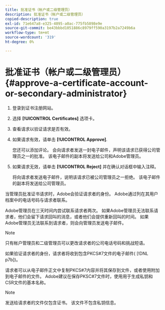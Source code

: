 ```yaml
---
title: 批准证书（帐户或二级管理员）
description: 批准证书（帐户或二级管理员）
copied-description: true
exl-id: 71e647a8-e325-4095-a0ac-775fb5898e9e
source-git-commit: be43bbbd1051886c8979ff590a3197b2a7249b6a
workflow-type: tm+mt
source-wordcount: '319'
ht-degree: 0%

---
```


# 批准证书（帐户或二级管理员）{#approve-a-certificate-account-or-secondary-administrator}

1. 登录到证书注册网站。
1. 选择 **[!UICONTROL Certificates]** 选项卡。
1. 查看请求以验证请求是否有效。
1. 如果请求有效，请单击 **[!UICONTROL Approve]**.

   您还可以添加评论。 会向请求者发送一封电子邮件，声明该请求已获得公司管理员之一的批准。 该电子邮件的副本将发送给公司和Adobe管理员。

1. 如果请求无效，请单击 **[!UICONTROL Reject]** 并在确认对话框中输入注释。

   将向请求者发送电子邮件，说明该请求已被公司管理员之一拒绝。 该电子邮件的副本将发送给公司管理员。

当管理员批准证书请求时，Adobe会验证请求者的身份。 Adobe通过列在其用户档案中的电话号码与请求者联系。

Adobe管理员在三天时间内尝试联系请求者两次。 如果Adobe管理员无法联系请求者，他们会留下请求回叫的消息，或者他们会提供重新回叫的时间。 如果Adobe管理员无法联系到请求者，则会向管理员发送电子邮件。

>[!NOTE]
>
>只有帐户管理员和二级管理员可以更改请求者的公司电话号码和挑战短语。

如果验证请求者的身份，请求者将收到包含PKCS#7文件的电子邮件( [!DNL p7b])。

请求者可以从电子邮件正文中复制PKCS#7内容并将其保存到文件，或者使用附加到电子邮件的文件。 Adobe建议在保存PKSC#7文件时，使用用于生成私钥和CSR文件的基本名称。

>[!NOTE]
>
>发送给请求者的文件仅包含证书。 该文件不包含私钥信息。

